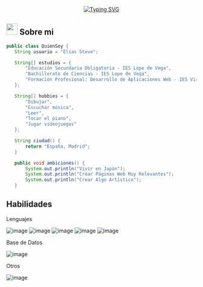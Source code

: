 <p align="center"><a href="https://git.io/typing-svg"><img src="https://readme-typing-svg.demolab.com?font=Fira+Code&weight=900&pause=1000&color=16CF3F&background=2C2C2C&center=true&vCenter=true&width=435&lines=Hola+mundo%2C+soy+El%C3%ADas+Steve+%3A)" alt="Typing SVG" /></a></p>
<h2><img src="https://media.tenor.com/ad8iwWq9wgsAAAAj/steve.gif" width="30px"" width="35px"> Sobre mi </h2>

 ```java
 public class QuienSoy {
    String usuario = "Elías Steve";

    String[] estudios = {
        "Educación Secundaria Obligatoria - IES Lope de Vega",
        "Bachillerato de Ciencias - IES Lope de Vega",
        "Formación Profesional: Desarrollo de Aplicaciones Web - IES Virgen de la Paloma"
    };

    String[] hobbies = {
        "Dibujar",
        "Escuchar música",
        "Leer",
        "Tocar el piano",
        "Jugar videojuegos"
    };

    String ciudad() {
        return "España, Madrid";
    }

    public void ambiciones() {
        System.out.println("Vivir en Japón");
        System.out.println("Crear Páginas Web Muy Relevantes");
        System.out.println("Crear Algo Artístico");
    }
 ```
<h2>Habilidades</h2>
<p>Lenguajes</p>
<div>

![image](https://img.shields.io/badge/css3-%231572B6.svg?style=for-the-badge&logo=css3&logoColor=white)
![image](https://img.shields.io/badge/html5-%23E34F26.svg?style=for-the-badge&logo=html5&logoColor=white)
![image](https://img.shields.io/badge/javascript-%23323330.svg?style=for-the-badge&logo=javascript&logoColor=%23F7DF1E)
![image](https://img.shields.io/badge/php-%23777BB4.svg?style=for-the-badge&logo=php&logoColor=white)
![image](https://img.shields.io/badge/java-%23ED8B00.svg?style=for-the-badge&logo=openjdk&logoColor=white)
</div>
<p>Base de Datos</p>
<div>

![image](https://img.shields.io/badge/mysql-4479A1.svg?style=for-the-badge&logo=mysql&logoColor=white)
</div>
<p>Otros</p>
<div>

![image](https://img.shields.io/badge/adobe%20photoshop-%2331A8FF.svg?style=for-the-badge&logo=adobe%20photoshop&logoColor=white)
</div>
